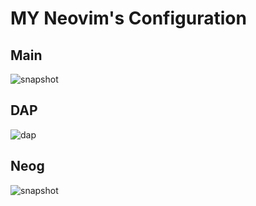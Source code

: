 # MY Neovim's Configuration

## Main
![snapshot](screenshot/splits.png)

## DAP
![dap](screenshot/dap.png)

## Neog
![snapshot](screenshot/neorg.png)

